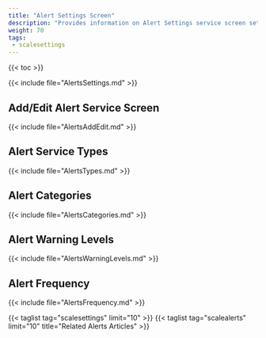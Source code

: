 ```yaml
---
title: "Alert Settings Screen"
description: "Provides information on Alert Settings service screen settings."
weight: 70
tags:
 - scalesettings
---
```


{{< toc >}}

{{< include file="AlertsSettings.md" >}}

## Add/Edit Alert Service Screen

{{< include file="AlertsAddEdit.md" >}}

## Alert Service Types

{{< include file="AlertsTypes.md" >}}

## Alert Categories

{{< include file="AlertsCategories.md" >}}
## Alert Warning Levels

{{< include file="AlertsWarningLevels.md" >}}

## Alert Frequency

{{< include file="AlertsFrequency.md" >}}

{{< taglist tag="scalesettings" limit="10" >}}
{{< taglist tag="scalealerts" limit="10" title="Related Alerts Articles" >}}
